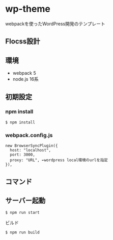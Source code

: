 # wp-theme
webpackを使ったWordPress開発のテンプレート

## Flocss設計

## 環境
* webpack 5
* node.js 16系

## 初期設定

### npm install
```
$ npm install
```

### webpack.config.js
```
new BrowserSyncPlugin({
  host: "localhost",
  port: 3000,
  proxy: "URL", ←wordpress local環境のurlを指定
}),
```

## コマンド

## サーバー起動
```
$ npm run start
```

ビルド
```
$ npm run build
```
